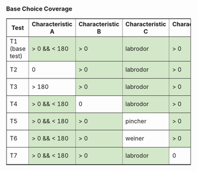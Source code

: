 <h3>Base Choice Coverage</h3><table border="1" cellspacing="0" cellpadding="8">
  <thead>
    <tr>
      <th>Test</th><th>Characteristic A</th><th>Characteristic B</th><th>Characteristic C</th><th>Characteristic D</th><th>Oracle</th></tr></thead><tbody><tr><td>T1 (base test)</td><td style="background-color: #d3e7c9;">> 0 && < 180</td><td style="background-color: #d3e7c9;">> 0</td><td style="background-color: #d3e7c9;">labrodor</td><td style="background-color: #d3e7c9;">> 0</td><td>expected value/behavior</td></tr><tr><td>T2</td><td style="background-color: transparent;">0</td><td style="background-color: #d3e7c9;">> 0</td><td style="background-color: #d3e7c9;">labrodor</td><td style="background-color: #d3e7c9;">> 0</td><td>expected value/behavior</td></tr><tr><td>T3</td><td style="background-color: transparent;">> 180</td><td style="background-color: #d3e7c9;">> 0</td><td style="background-color: #d3e7c9;">labrodor</td><td style="background-color: #d3e7c9;">> 0</td><td>expected value/behavior</td></tr><tr><td>T4</td><td style="background-color: #d3e7c9;">> 0 && < 180</td><td style="background-color: transparent;">0</td><td style="background-color: #d3e7c9;">labrodor</td><td style="background-color: #d3e7c9;">> 0</td><td>expected value/behavior</td></tr><tr><td>T5</td><td style="background-color: #d3e7c9;">> 0 && < 180</td><td style="background-color: #d3e7c9;">> 0</td><td style="background-color: transparent;">pincher</td><td style="background-color: #d3e7c9;">> 0</td><td>expected value/behavior</td></tr><tr><td>T6</td><td style="background-color: #d3e7c9;">> 0 && < 180</td><td style="background-color: #d3e7c9;">> 0</td><td style="background-color: transparent;">weiner</td><td style="background-color: #d3e7c9;">> 0</td><td>expected value/behavior</td></tr><tr><td>T7</td><td style="background-color: #d3e7c9;">> 0 && < 180</td><td style="background-color: #d3e7c9;">> 0</td><td style="background-color: #d3e7c9;">labrodor</td><td style="background-color: transparent;">0</td><td>expected value/behavior</td></tr></tbody></table>